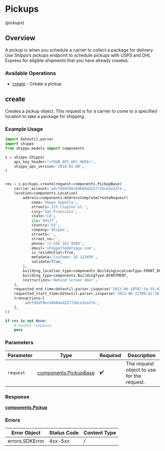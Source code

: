 # Pickups
(*pickups*)

## Overview

A pickup is when you schedule a carrier to collect a package for delivery.
Use Shippo’s pickups endpoint to schedule pickups with USPS and DHL Express for eligible shipments that you have already created.
<SchemaDefinition schemaRef="#/components/schemas/Pickup"/>

### Available Operations

* [create](#create) - Create a pickup

## create

Creates a pickup object. This request is for a carrier to come to a specified location to take a package for shipping.

### Example Usage

```python
import dateutil.parser
import shippo
from shippo.models import components

s = shippo.Shippo(
    api_key_header="<YOUR_API_KEY_HERE>",
    shippo_api_version='2018-02-08',
)


res = s.pickups.create(request=components.PickupBase(
    carrier_account='adcfdddf8ec64b84ad22772bce3ea37a',
    location=components.Location(
        address=components.AddressCompleteCreateRequest(
            name='Shwan Ippotle',
            street1='215 Clayton St.',
            city='San Francisco',
            state='CA',
            zip='94117',
            country='US',
            company='Shippo',
            street3='',
            street_no='',
            phone='+1 555 341 9393',
            email='shippotle@shippo.com',
            is_residential=True,
            metadata='Customer ID 123456',
            validate=True,
        ),
        building_location_type=components.BuildingLocationType.FRONT_DOOR,
        building_type=components.BuildingType.APARTMENT,
        instructions='Behind screen door',
    ),
    requested_end_time=dateutil.parser.isoparse('2023-06-18T07:14:55.676Z'),
    requested_start_time=dateutil.parser.isoparse('2023-06-21T08:42:38.998Z'),
    transactions=[
        'adcfdddf8ec64b84ad22772bce3ea37a',
    ],
))

if res is not None:
    # handle response
    pass

```

### Parameters

| Parameter                                                      | Type                                                           | Required                                                       | Description                                                    |
| -------------------------------------------------------------- | -------------------------------------------------------------- | -------------------------------------------------------------- | -------------------------------------------------------------- |
| `request`                                                      | [components.PickupBase](../../models/components/pickupbase.md) | :heavy_check_mark:                                             | The request object to use for the request.                     |

### Response

**[components.Pickup](../../models/components/pickup.md)**

### Errors

| Error Object    | Status Code     | Content Type    |
| --------------- | --------------- | --------------- |
| errors.SDKError | 4xx-5xx         | */*             |
